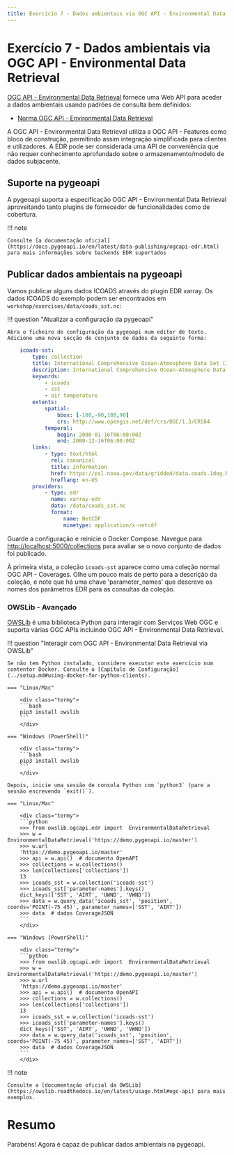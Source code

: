 ```yaml
---
title: Exercício 7 - Dados ambientais via OGC API - Environmental Data Retrieval
---
```


# Exercício 7 - Dados ambientais via OGC API - Environmental Data Retrieval

[OGC API - Environmental Data Retrieval](https://ogcapi.ogc.org/edr) fornece uma Web API para aceder
a dados ambientais usando padrões de consulta bem definidos:

* [Norma OGC API - Environmental Data Retrieval](https://docs.ogc.org/is/19-086r4/19-086r4.html)

A OGC API - Environmental Data Retrieval utiliza a OGC API - Features como bloco de construção, permitindo assim
integração simplificada para clientes e utilizadores. A EDR pode ser considerada uma API de conveniência que não
requer conhecimento aprofundado sobre o armazenamento/modelo de dados subjacente.

## Suporte na pygeoapi

A pygeoapi suporta a especificação OGC API - Environmental Data Retrieval aproveitando tanto plugins de fornecedor
de funcionalidades como de cobertura.

!!! note

    Consulte [a documentação oficial](https://docs.pygeoapi.io/en/latest/data-publishing/ogcapi-edr.html) para mais informações sobre backends EDR suportados


## Publicar dados ambientais na pygeoapi

Vamos publicar alguns dados ICOADS através do plugin EDR xarray. Os dados ICOADS do exemplo podem ser encontrados em `workshop/exercises/data/coads_sst.nc`:


!!! question "Atualizar a configuração da pygeoapi"

    Abra o ficheiro de configuração da pygeoapi num editor de texto. Adicione uma nova secção de conjunto de dados da seguinte forma:

``` {.yaml linenums="1"}
    icoads-sst:
        type: collection
        title: International Comprehensive Ocean-Atmosphere Data Set (ICOADS)
        description: International Comprehensive Ocean-Atmosphere Data Set (ICOADS)
        keywords:
            - icoads
            - sst
            - air temperature
        extents:
            spatial:
                bbox: [-180,-90,180,90]
                crs: http://www.opengis.net/def/crs/OGC/1.3/CRS84
            temporal:
                begin: 2000-01-16T06:00:00Z
                end: 2000-12-16T06:00:00Z
        links:
            - type: text/html
              rel: canonical
              title: information
              href: https://psl.noaa.gov/data/gridded/data.coads.1deg.html
              hreflang: en-US
        providers:
            - type: edr
              name: xarray-edr
              data: /data/coads_sst.nc
              format:
                  name: NetCDF
                  mimetype: application/x-netcdf
```

Guarde a configuração e reinicie o Docker Compose. Navegue para <http://localhost:5000/collections> para avaliar se o novo conjunto de dados foi publicado.

À primeira vista, a coleção `icoads-sst` aparece como uma coleção normal OGC API - Coverages. Olhe um pouco mais de perto para a descrição da coleção, e note
que há uma chave 'parameter_names' que descreve os nomes dos parâmetros EDR para as consultas da coleção.

### OWSLib - Avançado

[OWSLib](https://owslib.readthedocs.io) é uma biblioteca Python para interagir com Serviços Web OGC e suporta várias OGC APIs incluindo OGC API - Environmental Data Retrieval.

!!! question "Interagir com OGC API - Environmental Data Retrieval via OWSLib"

    Se não tem Python instalado, considere executar este exercício num contentor Docker. Consulte o [Capítulo de Configuração](../setup.md#using-docker-for-python-clients).

    === "Linux/Mac"

        <div class="termy">
        ```bash
        pip3 install owslib
        ```
        </div>

    === "Windows (PowerShell)"

        <div class="termy">
        ```bash
        pip3 install owslib
        ```
        </div>

    Depois, inicie uma sessão de consola Python com `python3` (pare a sessão escrevendo `exit()`).

    === "Linux/Mac"

        <div class="termy">
        ```python
        >>> from owslib.ogcapi.edr import  EnvironmentalDataRetrieval
        >>> w = EnvironmentalDataRetrieval('https://demo.pygeoapi.io/master')
        >>> w.url
        'https://demo.pygeoapi.io/master'
        >>> api = w.api()  # documento OpenAPI
        >>> collections = w.collections()
        >>> len(collections['collections'])
        13
        >>> icoads_sst = w.collection('icoads-sst')
        >>> icoads_sst['parameter-names'].keys()
        dict_keys(['SST', 'AIRT', 'UWND', 'VWND'])
        >>> data = w.query_data('icoads_sst', 'position', coords='POINT(-75 45)', parameter_names=['SST', 'AIRT'])
        >>> data  # dados CoverageJSON
        ```
        </div>

    === "Windows (PowerShell)"

        <div class="termy">
        ```python
        >>> from owslib.ogcapi.edr import  EnvironmentalDataRetrieval
        >>> w = EnvironmentalDataRetrieval('https://demo.pygeoapi.io/master')
        >>> w.url
        'https://demo.pygeoapi.io/master'
        >>> api = w.api()  # documento OpenAPI
        >>> collections = w.collections()
        >>> len(collections['collections'])
        13
        >>> icoads_sst = w.collection('icoads-sst')
        >>> icoads_sst['parameter-names'].keys()
        dict_keys(['SST', 'AIRT', 'UWND', 'VWND'])
        >>> data = w.query_data('icoads_sst', 'position', coords='POINT(-75 45)', parameter_names=['SST', 'AIRT'])
        >>> data  # dados CoverageJSON
        ```
        </div>

!!! note

    Consulte a [documentação oficial da OWSLib](https://owslib.readthedocs.io/en/latest/usage.html#ogc-api) para mais exemplos.

# Resumo

Parabéns! Agora é capaz de publicar dados ambientais na pygeoapi.
